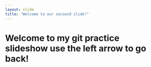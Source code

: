 ```yaml
---
layout: slide
title: "Welcome to our secound slide!"
---
```

 <h1> Welcome to my git practice slideshow
use the left arrow to go back!
